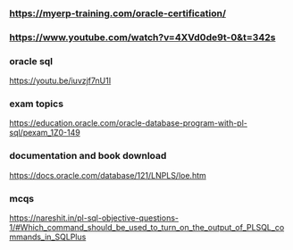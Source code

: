 ### https://myerp-training.com/oracle-certification/
### https://www.youtube.com/watch?v=4XVd0de9t-0&t=342s

### oracle sql 
https://youtu.be/iuvzjf7nU1I

### exam topics
https://education.oracle.com/oracle-database-program-with-pl-sql/pexam_1Z0-149

### documentation and book download
https://docs.oracle.com/database/121/LNPLS/loe.htm

### mcqs
https://nareshit.in/pl-sql-objective-questions-1/#Which_command_should_be_used_to_turn_on_the_output_of_PLSQL_commands_in_SQLPlus
